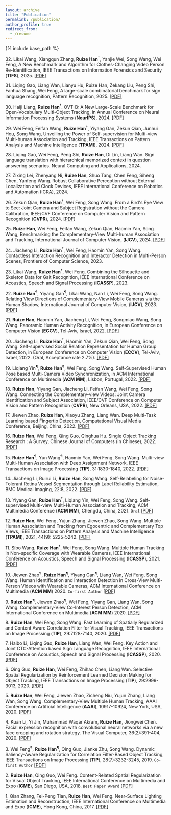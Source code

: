 ```yaml
---
layout: archive
title: "Publication"
permalink: /publication/
author_profile: true
redirect_from:
  - /resume
---
```

{% include base_path %}

32\. Likai Wang, Xiangqun Zhang, **Ruize Han**$^\dagger$, Yanjie Wei, Song Wang, Wei Feng, A New Benchmark and Algorithm for Clothes-Changing Video Person Re-Identification, IEEE Transactions on Information Forensics and Security (**TIFS**), 2025. [[PDF]](https://ieeexplore.ieee.org/abstract/document/10873002)

31\. Liqing Gao, Liang Wan, Lianyu Hu, Ruize Han, Zekang Liu, Peng Shi, Fanhua Shang, Wei Feng, A large-scale combinatorial benchmark for sign language recognition, Pattern Recognition, 2025. [[PDF]](https://www.sciencedirect.com/science/article/abs/pii/S003132032400997X)

30\. Haiji Liang, **Ruize Han**$^\dagger$. OVT-B: A New Large-Scale Benchmark for Open-Vocabulary Multi-Object Tracking, in Annual Conference on Neural Information Processing Systems (**NeurIPS**), 2024. [[PDF]](https://proceedings.neurips.cc/paper_files/paper/2024/file/1adeeac24ce6168e20bcee85645720e9-Paper-Datasets_and_Benchmarks_Track.pdf)

29\. Wei Feng, Feifan Wang, **Ruize Han**$^\dagger$, Yiyang Gan, Zekun Qian, Junhui Hou, Song Wang, Unveiling the Power of Self-supervision for Multi-view Multi-human Association and Tracking, IEEE Transactions on Pattern Analysis and Machine Intelligence (**TPAMI**), 2024. [[PDF]](https://ieeexplore.ieee.org/abstract/document/10684138)

28\. Liqing Gao, Wei Feng, Peng Shi, **Ruize Han**, Di Lin, Liang Wan. Sign language translation with hierarchical memorized context in question answering scenarios. Neural Computing and Applications, 2024.

27\. Zixing Lei, Zhenyang Ni, **Ruize Han**, Shuo Tang, Chen Feng, Siheng Chen, Yanfeng Wang. Robust Collaborative Perception without External Localization and Clock Devices, IEEE International Conference on Robotics and Automation (ICRA), 2024.

26\. Zekun Qian, **Ruize Han**$^\dagger$, Wei Feng, Song Wang. From a Bird's Eye View to See: Joint Camera and Subject Registration without the Camera Calibration, IEEE/CVF Conference on Computer Vision and Pattern Recognition (**CVPR**), 2024. [[PDF]](https://openaccess.thecvf.com/content/CVPR2024/papers/Qian_From_a_Birds_Eye_View_to_See_Joint_Camera_and_CVPR_2024_paper.pdf)

25\. **Ruize Han**, Wei Feng, Feifan Wang, Zekun Qian, Haomin Yan, Song Wang, Benchmarking the Complementary-View Multi-human Association and Tracking, International Journal of Computer Vision, (**IJCV**), 2024. [[PDF]](https://link.springer.com/article/10.1007/s11263-023-01857-z)

24\. Jiacheng Li, **Ruize Han**$^\dagger$, Wei Feng, Haomin Yan, Song Wang. Contactless Interaction Recognition and Interactor Detection in Multi-Person Scenes, Frontiers of Computer Science, 2023.

23\. Likai Wang, **Ruize Han**$^\dagger$, Wei Feng. Combining the Silhouette and Skeleton Data for Gait Recognition, IEEE International Conference on Acoustics, Speech and Signal Processing (**ICASSP**), 2023.

22\. **Ruize Han**<sup>&para;</sup>, Yiyang Gan<sup>&para;</sup>, Likai Wang, Nan Li, Wei Feng, Song Wang. Relating View Directions of Complementary-View Mobile Cameras via the Human Shadow, International Journal of Computer Vision, (**IJCV**), 2023. [[PDF]](https://link.springer.com/article/10.1007/s11263-022-01744-z)

21\. **Ruize Han**, Haomin Yan, Jiacheng Li, Wei Feng, Songmiao Wang, Song Wang. Panoramic Human Activity Recognition, in European Conference on Computer Vision (**ECCV**), Tel-Aviv, Israel, 2022. [[PDF]](http://ruizehan.github.io/files/22-ECCV-PanoAct.pdf)

20\. Jiacheng Li, **Ruize Han**$^\dagger$, Haomin Yan, Zekun Qian, Wei Feng, Song Wang. Self-supervised Social Relation Representation for Human Group Detection, in European Conference on Computer Vision (**ECCV**), Tel-Aviv, Israel, 2022. (Oral, Acceptance rate 2.7%). [[PDF]](http://ruizehan.github.io/files/22-ECCV-SGD.pdf)

19\. Liqiang Yin<sup>&para;</sup>, **Ruize Han**<sup>&para;</sup>, Wei Feng, Song Wang. Self-Supervised Human Pose based Multi-Camera Video Synchronization, in ACM International Conference on Multimedia (**ACM MM**), Lisbon, Portugal, 2022. [[PDF]](http://ruizehan.github.io/files/22-MM-Syn.pdf)

18\. **Ruize Han**, Yiyang Gan, Jiacheng Li, Feifan Wang, Wei Feng, Song Wang. Connecting the Complementary-view Videos: Joint Camera Identification and Subject Association, IEEE/CVF Conference on Computer Vision and Pattern Recognition (**CVPR**), New Orleans, USA, 2022. [[PDF]](https://openaccess.thecvf.com/content/CVPR2022/papers/Han_Connecting_the_Complementary-View_Videos_Joint_Camera_Identification_and_Subject_Association_CVPR_2022_paper.pdf)

17\. Jiewen Zhao, **Ruize Han**, Xiaoyu Zhang, Liang Wan. Deep Multi-Task Learning based Fingertip Detection, Computational Visual Media Conference, Beijing, China, 2022. [[PDF]](http://iccvm.org/2022/papers/poster-6.pdf)

16\. **Ruize Han**, Wei Feng, Qing Guo, Qinghua Hu. Single Object Tracking Research : A Survey, Chinese Journal of Computers (in Chinese), 2022. [[PDF]](http://ruizehan.github.io/files/22-CJC-survey.pdf)

15\. **Ruize Han**<sup>&para;</sup>, Yun Wang<sup>&para;</sup>, Haomin Yan, Wei Feng, Song Wang. Multi-view Multi-Human Association with Deep Assignment Network, IEEE Transactions on Image Processing (**TIP**), 31:1830-1840, 2022. [[PDF]](http://ruizehan.github.io/files/22-TIP_MvMHA.pdf)

14\. Jiacheng Li, Ruirui Li, **Ruize Han**, Song Wang. Self-Relabeling for Noise-Tolerant Retina Vessel Segmentation through Label Reliability Estimation, BMC Medical Imaging, 22:8, 2022. [[PDF]](https://bmcmedimaging.biomedcentral.com/track/pdf/10.1186/s12880-021-00732-y.pdf)

13\. Yiyang Gan, **Ruize Han**$^\dagger$, Liqiang Yin, Wei Feng, Song Wang. Self-supervised Multi-view Multi-Human Association and Tracking, ACM Multimedia Conference (**ACM MM**), Chengdu, China, 2021. `Oral` [[PDF]](http://ruizehan.github.io/files/21-MM_MvMHAT.pdf)

12\. **Ruize Han**, Wei Feng, Yujun Zhang, Jiewen Zhao, Song Wang. Multiple Human Association and Tracking from Egocentric and Complementary Top Views, IEEE Transactions on Pattern Analysis and Machine Intelligence (**TPAMI**), 2021, 44(9): 5225-5242. [[PDF]](https://ieeexplore.ieee.org/document/9394804)

11\. Sibo Wang, **Ruize Han**$^\dagger$, Wei Feng, Song Wang. Multiple Human Tracking in Non-specific Coverage with Wearable Cameras, IEEE International Conference on Acoustics, Speech and Signal Processing (**ICASSP**), 2021. [[PDF]](http://ruizehan.github.io/files/21-ICASSP_NSMHT.pdf)

10\. Jiewen Zhao<sup>&para;</sup>, **Ruize Han**<sup>&para;</sup>, Yiyang Gan<sup>&para;</sup>, Liang Wan, Wei Feng, Song Wang. Human Identification and Interaction Detection in Cross-View Multi-Person Videos with Wearable Cameras, ACM International Conference on Multimedia (**ACM MM**) 2020. `Co-first Author` [[PDF]](http://ruizehan.github.io/files/20-MM-CVID.pdf)

9\. **Ruize Han**<sup>&para;</sup>, Jiewen Zhao<sup>&para;</sup>, Wei Feng, Yiyang Gan, Liang Wan, Song Wang. Complementary-View Co-Interest Person Detection, ACM International Conference on Multimedia (**ACM MM**) 2020. [[PDF]](http://ruizehan.github.io/files/20-MM-CIP.pdf)

8\. **Ruize Han**, Wei Feng, Song Wang. Fast Learning of Spatially Regularized and Content Aware Correlation Filter for Visual Tracking, IEEE Transactions on Image Processing (**TIP**), 29:7128-7140, 2020. [[PDF]](http://ruizehan.github.io/files/20-TIP_WSCF.pdf)

7\. Haibo Li, Liqing Gao, **Ruize Han**, Liang Wan, Wei Feng. Key Action and Joint CTC-Attention based Sign Language Recognition, IEEE International Conference on Acoustics, Speech and Signal Processing (**ICASSP**), 2020. [[PDF]](http://ruizehan.github.io/files/20-ICASSP.pdf) 

6\. Qing Guo, **Ruize Han**, Wei Feng, Zhihao Chen, Liang Wan. Selective Spatial Regularization by Reinforcement Learned Decision Making for Object Tracking, IEEE Transactions on Image Processing (**TIP**), 29:2999-3013, 2020. [[PDF]](http://ruizehan.github.io/files/20-TIP_SSR.pdf)

5\. **Ruize Han**, Wei Feng, Jiewen Zhao, Zicheng Niu, Yujun Zhang, Liang Wan, Song Wang. Complementary-View Multiple Human Tracking, AAAI Conference on Artificial Intelligence (**AAAI**), 10917-10924, New York, USA, 2020. [[PDF]](http://ruizehan.github.io/files/20-AAAI_CVMHT.pdf)

4\. Kuan Li, Yi Jin, Muhammad Waqar Akram, **Ruize Han**, Jiongwei Chen. Facial expression recognition with convolutional neural networks via a new face cropping and rotation strategy. The Visual Computer, 36(2):391-404, 2020. [[PDF]](http://ruizehan.github.io/files/19-VisCom.pdf)

3\. Wei Feng<sup>&para;</sup>, **Ruize Han**<sup>&para;</sup>, Qing Guo, Jianke Zhu, Song Wang. Dynamic Saliency-Aware Regularization for Correlation Filter-Based Object Tracking, IEEE Transactions on Image Processing (**TIP**), 28(7):3232-3245, 2019. `Co-first Author` [[PDF]](http://ruizehan.github.io/files/19_TIP_DSAR.pdf)

2\. **Ruize Han**, Qing Guo, Wei Feng. Content-Related Spatial Regularization for Visual Object Tracking, IEEE International Conference on Multimedia and Expo (**ICME**), San Diego, USA, 2018. `Best Paper Award` [[PDF]](http://ruizehan.github.io/files/18-ICME_CRSR.pdf)

1\. Qian Zhang, Fei-Peng Tian, **Ruize Han**, Wei Feng. Near-Surface Lighting Estimation and Reconstruction, IEEE International Conference on Multimedia and Expo (**ICME**), Hong Kong, China, 2017. [[PDF]](http://ruizehan.github.io/files/17-ICME_NSR.pdf)



